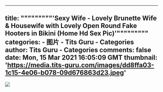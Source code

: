 
---
title: """""""""'Sexy Wife - Lovely Brunette Wife & Housewife with Lovely Open Round Fake Hooters in Bikini (Home Hd Sex Pic)'"""""""""
categories: 
    - 图片
    - Tits Guru - Categories
author: Tits Guru - Categories
comments: false
date: Mon, 15 Mar 2021 16:05:09 GMT
thumbnail: 'https://media.tits-guru.com/images/dd8ffa03-1c15-4e06-b078-09d676863d23.jpeg'
---

<div>   
<img src="https://media.tits-guru.com/images/dd8ffa03-1c15-4e06-b078-09d676863d23.jpeg" referrerpolicy="no-referrer">  
</div>
            